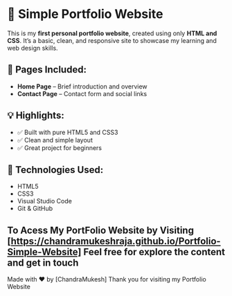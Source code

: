 # 🌟 Simple Portfolio Website 

This is my **first personal portfolio website**, created using only **HTML and CSS**. It’s a basic, clean, and responsive site to showcase my learning and web design skills.

## 📄 Pages Included:
- **Home Page** – Brief introduction and overview
- **Contact Page** – Contact form and social links

## 💡 Highlights:
- ✅ Built with pure HTML5 and CSS3    
- ✅ Clean and simple layout  
- ✅ Great project for beginners

## 🔧 Technologies Used:
- HTML5  
- CSS3  
- Visual Studio Code  
- Git & GitHub

## To Acess My PortFolio Website by Visiting [https://chandramukeshraja.github.io/Portfolio-Simple-Website] Feel free for explore the content and get in touch

Made with ❤️ by [ChandraMukesh]
Thank you for visiting my Portfolio Website 

